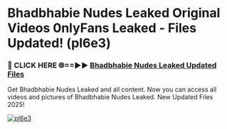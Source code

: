 # Bhadbhabie Nudes Leaked Original Videos 0nlyFans Leaked - Files Updated! (pl6e3)

<h3>🔴 CLICK HERE 🌐==►► <a href="https://tinyurl.com/5h6xmrr3" rel="nofollow">Bhadbhabie Nudes Leaked Updated Files</a></h3>

Get Bhadbhabie Nudes Leaked and all content. Now you can access all videos and pictures of Bhadbhabie Nudes Leaked. New Updated Files 2025!

[![pl6e3](https://i.imgur.com/KVD873Z.gif)](https://tinyurl.com/5h6xmrr3)
